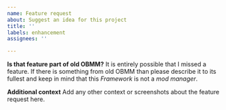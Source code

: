 ```yaml
---
name: Feature request
about: Suggest an idea for this project
title: ''
labels: enhancement
assignees: ''

---
```


**Is that feature part of old OBMM?**
It is entirely possible that I missed a feature. If there is something from old OBMM than please describe it to its fullest and keep in mind that this _Framework_ is not a _mod manager_.

**Additional context**
Add any other context or screenshots about the feature request here.
